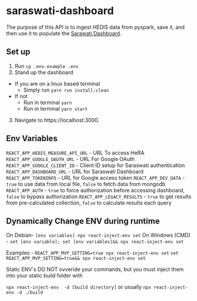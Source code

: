 # saraswati-dashboard
The purpose of this API is to ingest HEDIS data from pyspark, save it, and then use it to populate the [Sarawati Dashboard](https://github.com/amida-tech/saraswati-dashboard).

## Set up
1. Run `cp .env.example .env`
2. Stand up the dashboard 
  - If you are on a linux based terminal 
    - Simply run `yarn run install:clean`
  - If not 
    - Run in terminal `yarn`
    - Run in terminal `yarn start`
3. Navigate to https://localhost:3000.


## Env Variables
`REACT_APP_HEDIS_MEASURE_API_URL` - URL To access HeRA
`REACT_APP_GOOGLE_OAUTH_URL` - URL For Google OAuth
`REACT_APP_GOOGLE_CLIENT_ID` - Client ID setup for Saraswati authentication
`REACT_APP_DASHBOARD_URL` - URL for Saraswati Dashboard
`REACT_APP_TOKENINFO` - URL for Google access token
`REACT_APP_DEV_DATA` - `true` to use data from local file, `false` to fetch data from mongodb
`REACT_APP_AUTH` - `true` to force authorization before accessing dashboard, `false` to bypass authorization
`REACT_APP_LEGACY_RESULTS` - `true` to get results from pre-calculated collection, `false` to calculate results each query

## Dynamically Change ENV during runtime
On Debian-
`[env variables] npx react-inject-env set`
On Windows (CMD) -
`set [env variable]; set [env variables]&& npx react-inject-env set`

Examples -
`REACT_APP_MVP_SETTING=true npx react-inject-env set`
`set REACT_APP_MVP_SETTING=true&& npx react-inject-env set`

Static ENV's DO NOT ovveride your commands, but you must inject them into your static build folder with

`npx react-inject-env  -d [build directory]`
or usually
`npx react-inject-env -d ./build`
